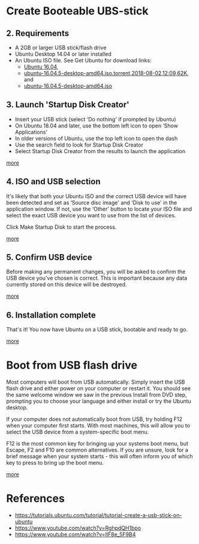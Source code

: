 

# Create Booteable UBS-stick 

## 2. Requirements

* A 2GB or larger USB stick/flash drive
*  Ubuntu Desktop 14.04 or later installed
* An Ubuntu ISO file. See Get Ubuntu for download links:
	* [Ubuntu 16.04](http://releases.ubuntu.com/16.04/),  
	* [ubuntu-16.04.5-desktop-amd64.iso.torrent,2018-08-02,12:09,62K](http://releases.ubuntu.com/16.04/ubuntu-16.04.5-desktop-amd64.iso.torrent), and
	* [ubuntu-16.04.5-desktop-amd64.iso](http://releases.ubuntu.com/16.04/ubuntu-16.04.5-desktop-amd64.iso)



	
## 3. Launch 'Startup Disk Creator'

* Insert your USB stick (select ‘Do nothing' if prompted by Ubuntu)
* On Ubuntu 18.04 and later, use the bottom left icon to open ‘Show Applications'
* In older versions of Ubuntu, use the top left icon to open the dash
* Use the search field to look for Startup Disk Creator
* Select Startup Disk Creator from the results to launch the application

[more](https://tutorials.ubuntu.com/tutorial/tutorial-create-a-usb-stick-on-ubuntu#2)

## 4. ISO and USB selection

It's likely that both your Ubuntu ISO and the correct USB device will have been 
detected and set as ‘Source disc image' and ‘Disk to use' in the application window. 
If not, use the ‘Other' button to locate your ISO file and select the exact USB 
device you want to use from the list of devices.

Click Make Startup Disk to start the process.

[more](https://tutorials.ubuntu.com/tutorial/tutorial-create-a-usb-stick-on-ubuntu#3)


## 5. Confirm USB device

Before making any permanent changes, you will be asked to confirm the USB 
device you've chosen is correct. 
This is important because any data currently stored on this device will be destroyed.

[more](https://tutorials.ubuntu.com/tutorial/tutorial-create-a-usb-stick-on-ubuntu#4)


## 6. Installation complete

That's it! You now have Ubuntu on a USB stick, bootable and ready to go.

[more](https://tutorials.ubuntu.com/tutorial/tutorial-create-a-usb-stick-on-ubuntu#5)



# Boot from USB flash drive

Most computers will boot from USB automatically. Simply insert the 
USB flash drive and either power on your computer or restart it. 
You should see the same welcome window we saw in the previous 
Install from DVD step, prompting you to choose your language 
and either install or try the Ubuntu desktop.

If your computer does not automatically boot from USB, try holding 
F12 when your computer first starts. With most machines, this will 
allow you to select the USB device from a system-specific boot menu.

F12 is the most common key for bringing up your systems boot menu, 
but Escape, F2 and F10 are common alternatives. 
If you are unsure, look for a brief message when your system 
starts - this will often inform you of which key to press to 
bring up the boot menu.

[more](https://tutorials.ubuntu.com/tutorial/tutorial-install-ubuntu-desktop#3)



# References

* https://tutorials.ubuntu.com/tutorial/tutorial-create-a-usb-stick-on-ubuntu
* https://www.youtube.com/watch?v=RghpdQH1bpo
* https://www.youtube.com/watch?v=lIF8e_5F9B4



